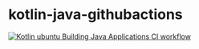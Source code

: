 # kotlin-java-githubactions
[![Kotlin ubuntu Building Java Applications CI workflow](https://github.com/githubfoam/kotlin-java-githubactions/actions/workflows/ubuntu-build-java-wf.yml/badge.svg)](https://github.com/githubfoam/kotlin-java-githubactions/actions/workflows/ubuntu-build-java-wf.yml)
